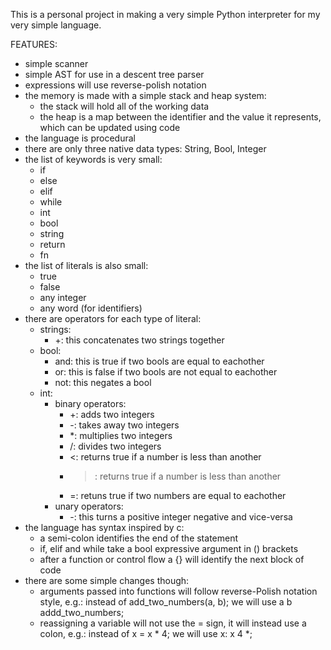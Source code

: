 This is a personal project in making a very simple Python interpreter for my very simple language.

FEATURES:
- simple scanner
- simple AST for use in a descent tree parser
- expressions will use reverse-polish notation
- the memory is made with a simple stack and heap system:
  - the stack will hold all of the working data
  - the heap is a map between the identifier and the value it represents, which can be updated using code
- the language is procedural
- there are only three native data types: String, Bool, Integer
- the list of keywords is very small:
    - if
    - else
    - elif
    - while
    - int
    - bool
    - string
    - return
    - fn
- the list of literals is also small:
    - true
    - false
    - any integer
    - any word (for identifiers)
- there are operators for each type of literal:
    - strings:
        - +: this concatenates two strings together
    - bool:
        - and: this is true if two bools are equal to eachother
        - or: this is false if two bools are not equal to eachother
        - not: this negates a bool
    - int:
        - binary operators:
            - +: adds two integers
            - -: takes away two integers
            - *: multiplies two integers
            - /: divides two integers
            - <: returns true if a number is less than another
            - >: returns true if a number is less than another
            - =: retuns true if two numbers are equal to eachother
        - unary operators:
            - -: this turns a positive integer negative and vice-versa
- the language has syntax inspired by c:
    - a semi-colon identifies the end of the statement
    - if, elif and while take a bool expressive argument in () brackets
    - after a function or control flow a {} will identify the next block of code
- there are some simple changes though:
    - arguments passed into functions will follow reverse-Polish notation style, e.g.: instead of add_two_numbers(a, b); we will use a b addd_two_numbers;
    - reassigning a variable will not use the = sign, it will instead use a colon, e.g.: instead of x = x * 4; we will use x: x 4 *;
